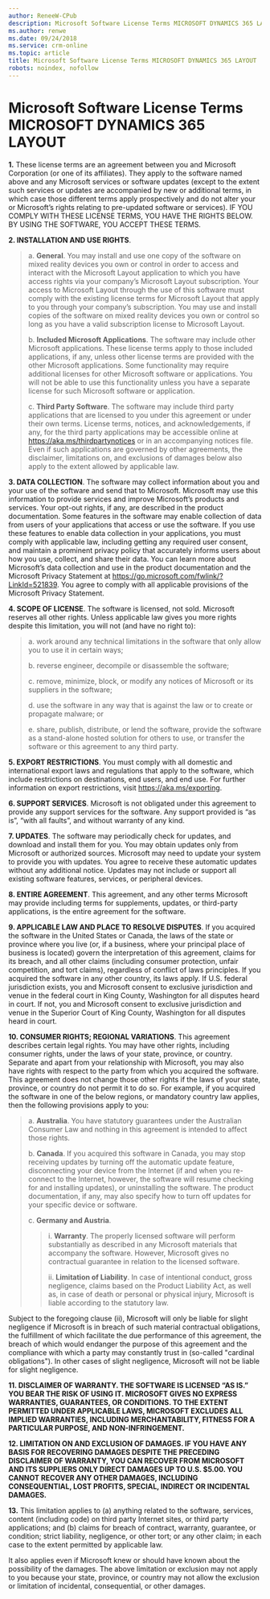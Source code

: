 ```yaml
---
author: ReneeW-CPub
description: Microsoft Software License Terms MICROSOFT DYNAMICS 365 LAYOUT
ms.author: renwe
ms.date: 09/24/2018
ms.service: crm-online
ms.topic: article
title: Microsoft Software License Terms MICROSOFT DYNAMICS 365 LAYOUT
robots: noindex, nofollow
---
```


Microsoft Software License Terms<br>MICROSOFT DYNAMICS 365 LAYOUT
=================================================================

**1.** These license terms are an agreement between you and Microsoft Corporation
(or one of its affiliates). They apply to the software named above and any
Microsoft services or software updates (except to the extent such services or
updates are accompanied by new or additional terms, in which case those
different terms apply prospectively and do not alter your or Microsoft’s rights
relating to pre-updated software or services). IF YOU COMPLY WITH THESE LICENSE
TERMS, YOU HAVE THE RIGHTS BELOW. BY USING THE SOFTWARE, YOU ACCEPT THESE TERMS.

**2. INSTALLATION AND USE RIGHTS**.

>   a. **General**. You may install and use one copy of the software on mixed
>   reality devices you own or control in order to access and interact with the
>   Microsoft Layout application to which you have access rights via your
>   company’s Microsoft Layout subscription. Your access to Microsoft Layout
>   through the use of this software must comply with the existing license terms
>   for Microsoft Layout that apply to you through your company’s subscription.
>   You may use and install copies of the software on mixed reality devices you
>   own or control so long as you have a valid subscription license to Microsoft
>   Layout.
>
>   b. **Included Microsoft Applications**. The software may include other
>   Microsoft applications. These license terms apply to those included
>   applications, if any, unless other license terms are provided with the other
>   Microsoft applications. Some functionality may require additional licenses
>   for other Microsoft software or applications. You will not be able to use
>   this functionality unless you have a separate license for such Microsoft
>   software or application.
>
>   c. **Third Party Software**. The software may include third party
>   applications that are licensed to you under this agreement or under their
>   own terms. License terms, notices, and acknowledgements, if any, for the
>   third party applications may be accessible online at
>   <https://aka.ms/thirdpartynotices> or in an accompanying notices file. Even
>   if such applications are governed by other agreements, the disclaimer,
>   limitations on, and exclusions of damages below also apply to the extent
>   allowed by applicable law.

**3. DATA COLLECTION**. The software may collect information about you and your
use of the software and send that to Microsoft. Microsoft may use this
information to provide services and improve Microsoft’s products and services.
Your opt-out rights, if any, are described in the product documentation. Some
features in the software may enable collection of data from users of your
applications that access or use the software. If you use these features to
enable data collection in your applications, you must comply with applicable
law, including getting any required user consent, and maintain a prominent
privacy policy that accurately informs users about how you use, collect, and
share their data. You can learn more about Microsoft’s data collection and use
in the product documentation and the Microsoft Privacy Statement at
<https://go.microsoft.com/fwlink/?LinkId=521839>. You agree to comply with all
applicable provisions of the Microsoft Privacy Statement.

**4. SCOPE OF LICENSE**. The software is licensed, not sold. Microsoft reserves
all other rights. Unless applicable law gives you more rights despite this
limitation, you will not (and have no right to):

>   a. work around any technical limitations in the software that only allow you
>   to use it in certain ways;
>
>   b. reverse engineer, decompile or disassemble the software;
>
>   c. remove, minimize, block, or modify any notices of Microsoft or its
>   suppliers in the software;
>
>   d. use the software in any way that is against the law or to create or
>   propagate malware; or
>
>   e. share, publish, distribute, or lend the software, provide the software as
>   a stand-alone hosted solution for others to use, or transfer the software or
>   this agreement to any third party.

**5. EXPORT RESTRICTIONS**. You must comply with all domestic and international
export laws and regulations that apply to the software, which include
restrictions on destinations, end users, and end use. For further information on
export restrictions, visit <https://aka.ms/exporting>.

**6. SUPPORT SERVICES**. Microsoft is not obligated under this agreement to
provide any support services for the software. Any support provided is “as is”,
“with all faults”, and without warranty of any kind.

**7. UPDATES**. The software may periodically check for updates, and download
and install them for you. You may obtain updates only from Microsoft or
authorized sources. Microsoft may need to update your system to provide you with
updates. You agree to receive these automatic updates without any additional
notice. Updates may not include or support all existing software features,
services, or peripheral devices.

**8. ENTIRE AGREEMENT**. This agreement, and any other terms Microsoft may
provide including terms for supplements, updates, or third-party applications,
is the entire agreement for the software.

**9. APPLICABLE LAW AND PLACE TO RESOLVE DISPUTES**. If you acquired the
software in the United States or Canada, the laws of the state or province where
you live (or, if a business, where your principal place of business is located)
govern the interpretation of this agreement, claims for its breach, and all
other claims (including consumer protection, unfair competition, and tort
claims), regardless of conflict of laws principles. If you acquired the software
in any other country, its laws apply. If U.S. federal jurisdiction exists, you
and Microsoft consent to exclusive jurisdiction and venue in the federal court
in King County, Washington for all disputes heard in court. If not, you and
Microsoft consent to exclusive jurisdiction and venue in the Superior Court of
King County, Washington for all disputes heard in court.

**10. CONSUMER RIGHTS; REGIONAL VARIATIONS**. This agreement describes certain
legal rights. You may have other rights, including consumer rights, under the
laws of your state, province, or country. Separate and apart from your
relationship with Microsoft, you may also have rights with respect to the party
from which you acquired the software. This agreement does not change those other
rights if the laws of your state, province, or country do not permit it to do
so. For example, if you acquired the software in one of the below regions, or
mandatory country law applies, then the following provisions apply to you:

>   a. **Australia**. You have statutory guarantees under the Australian
>   Consumer Law and nothing in this agreement is intended to affect those
>   rights.
>
>   b. **Canada**. If you acquired this software in Canada, you may stop
>   receiving updates by turning off the automatic update feature, disconnecting
>   your device from the Internet (if and when you re-connect to the Internet,
>   however, the software will resume checking for and installing updates), or
>   uninstalling the software. The product documentation, if any, may also
>   specify how to turn off updates for your specific device or software.
>
>   c. **Germany and Austria**.
>
> >   i. **Warranty**. The properly licensed software will perform substantially
> >   as described in any Microsoft materials that accompany the software.
> >   However, Microsoft gives no contractual guarantee in relation to the
> >   licensed software.
> >
> >   ii. **Limitation of Liability**. In case of intentional conduct, gross
> >   negligence, claims based on the Product Liability Act, as well as, in case
> >   of death or personal or physical injury, Microsoft is liable according to
> >   the statutory law.

Subject to the foregoing clause (ii), Microsoft will only be liable for slight
negligence if Microsoft is in breach of such material contractual obligations,
the fulfillment of which facilitate the due performance of this agreement, the
breach of which would endanger the purpose of this agreement and the compliance
with which a party may constantly trust in (so-called "cardinal obligations").
In other cases of slight negligence, Microsoft will not be liable for slight
negligence.

**11. DISCLAIMER OF WARRANTY. THE SOFTWARE IS LICENSED “AS IS.” YOU BEAR THE
RISK OF USING IT. MICROSOFT GIVES NO EXPRESS WARRANTIES, GUARANTEES, OR
CONDITIONS. TO THE EXTENT PERMITTED UNDER APPLICABLE LAWS, MICROSOFT EXCLUDES
ALL IMPLIED WARRANTIES, INCLUDING MERCHANTABILITY, FITNESS FOR A PARTICULAR
PURPOSE, AND NON-INFRINGEMENT.**

**12. LIMITATION ON AND EXCLUSION OF DAMAGES. IF YOU HAVE ANY BASIS FOR
RECOVERING DAMAGES DESPITE THE PRECEDING DISCLAIMER OF WARRANTY, YOU CAN RECOVER
FROM MICROSOFT AND ITS SUPPLIERS ONLY DIRECT DAMAGES UP TO U.S. \$5.00. YOU
CANNOT RECOVER ANY OTHER DAMAGES, INCLUDING CONSEQUENTIAL, LOST PROFITS,
SPECIAL, INDIRECT OR INCIDENTAL DAMAGES.**

**13.** This limitation applies to (a) anything related to the software, services,
content (including code) on third party Internet sites, or third party
applications; and (b) claims for breach of contract, warranty, guarantee, or
condition; strict liability, negligence, or other tort; or any other claim; in
each case to the extent permitted by applicable law.

It also applies even if Microsoft knew or should have known about the
possibility of the damages. The above limitation or exclusion may not apply to
you because your state, province, or country may not allow the exclusion or
limitation of incidental, consequential, or other damages.
